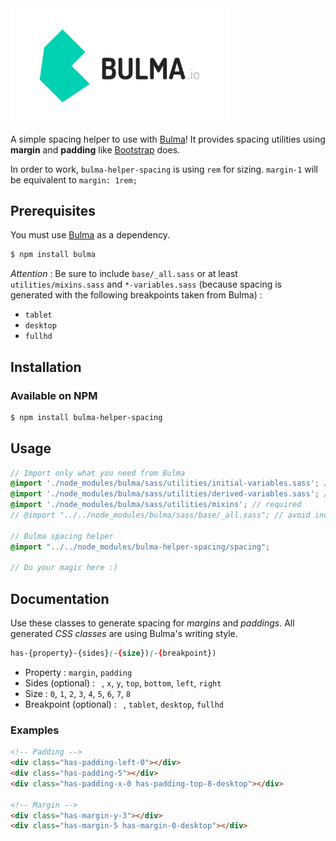 <img src="https://raw.githubusercontent.com/jgthms/bulma/master/docs/images/bulma-banner.png" alt="Bulma's logo" width="350" />

A simple spacing helper to use with [Bulma](https://bulma.io/)! It provides spacing utilities using **margin** and **padding** like 
[Bootstrap](https://getbootstrap.com/docs/4.4/utilities/spacing/) does.

In order to work, `bulma-helper-spacing` is using `rem` for sizing. `margin-1` will be equivalent to `margin: 1rem;`

## Prerequisites

You must use [Bulma](https://bulma.io/) as a dependency. 

```sh
$ npm install bulma
```

*Attention* : Be sure to include `base/_all.sass` or at least `utilities/mixins.sass` and `*-variables.sass`
(because spacing is generated with the following breakpoints taken from Bulma) :

* `tablet`
* `desktop`
* `fullhd`

## Installation

### Available on NPM

```sh
$ npm install bulma-helper-spacing
```

## Usage

```scss
// Import only what you need from Bulma
@import './node_modules/bulma/sass/utilities/initial-variables.sass'; // required
@import './node_modules/bulma/sass/utilities/derived-variables.sass'; // required
@import './node_modules/bulma/sass/utilities/mixins'; // required
// @import "../../node_modules/bulma/sass/base/_all.sass"; // avoid including everything from Bulma, we should use its modularity ;-)

// Bulma spacing helper
@import "../../node_modules/bulma-helper-spacing/spacing";

// Do your magic here :)
```

## Documentation

Use these classes to generate spacing for *margins* and *paddings*. All 
generated *CSS classes* are using Bulma's writing style.

```css
has-{property}-{sides}(-{size})(-{breakpoint})
```

* Property : `margin`, `padding`
* Sides (optional) : ` `, `x`, `y`, `top`, `bottom`, `left`, `right`
* Size : `0`, `1`, `2`, `3`, `4`, `5`, `6`, `7`, `8`
* Breakpoint (optional) : ` `, `tablet`, `desktop`, `fullhd`

### Examples

```html
<!-- Padding -->
<div class="has-padding-left-0"></div>
<div class="has-padding-5"></div>
<div class="has-padding-x-0 has-padding-top-8-desktop"></div>

<!-- Margin -->
<div class="has-margin-y-3"></div>
<div class="has-margin-5 has-margin-0-desktop"></div>
```
